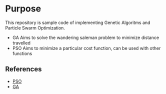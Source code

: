 Purpose
===

This repository is sample code of implementing Genetic Algoritms and 
Particle Swarm Optimization.

* GA  Aims to solve the wandering saleman problem to minimize distance travelled
* PSO  Aims to minimize a particular cost function, can be used with other functions  

References
---
* [PSO](https://nathanrooy.github.io/posts/2016-08-17/simple-particle-swarm-optimization-with-python/)
* [GA](https://towardsdatascience.com/evolution-of-a-salesman-a-complete-genetic-algorithm-tutorial-for-python-6fe5d2b3ca35)